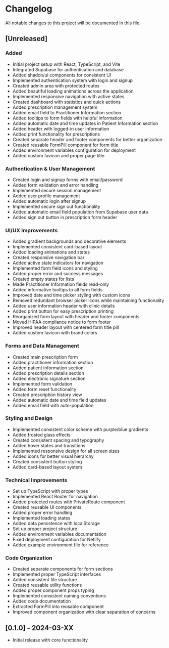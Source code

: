 # Changelog

All notable changes to this project will be documented in this file.

## [Unreleased]

### Added
- Initial project setup with React, TypeScript, and Vite
- Integrated Supabase for authentication and database
- Added shadcn/ui components for consistent UI
- Implemented authentication system with login and signup
- Created admin area with protected routes
- Added beautiful loading animations across the application
- Implemented responsive navigation with active states
- Created dashboard with statistics and quick actions
- Added prescription management system
- Added email field to Practitioner Information section
- Added tooltips to form fields with helpful information
- Added automatic date and time updates in Patient Information section
- Added header with logged-in user information
- Added print functionality for prescriptions
- Created separate header and footer components for better organization
- Created reusable FormPill component for form title
- Added environment variables configuration for deployment
- Added custom favicon and proper page title

### Authentication & User Management
- Created login and signup forms with email/password
- Added form validation and error handling
- Implemented secure session management
- Added user profile management
- Added automatic login after signup
- Implemented secure sign out functionality
- Added automatic email field population from Supabase user data
- Added sign out button in prescription form header

### UI/UX Improvements
- Added gradient backgrounds and decorative elements
- Implemented consistent card-based layout
- Added loading animations and states
- Created responsive navigation bar
- Added active state indicators for navigation
- Implemented form field icons and styling
- Added proper error and success messages
- Created empty states for lists
- Made Practitioner Information fields read-only
- Added informative tooltips to all form fields
- Improved date and time picker styling with custom icons
- Removed redundant browser picker icons while maintaining functionality
- Added user information header with clinic details
- Added print button for easy prescription printing
- Reorganized form layout with header and footer components
- Moved HIPAA compliance notice to form footer
- Improved header layout with centered form title pill
- Added custom favicon with brand colors

### Forms and Data Management
- Created main prescription form
- Added practitioner information section
- Added patient information section
- Added prescription details section
- Added electronic signature section
- Implemented form validation
- Added form reset functionality
- Created prescription history view
- Added automatic date and time field updates
- Added email field with auto-population

### Styling and Design
- Implemented consistent color scheme with purple/blue gradients
- Added frosted glass effects
- Created consistent spacing and typography
- Added hover states and transitions
- Implemented responsive design for all screen sizes
- Added icons for better visual hierarchy
- Created consistent button styling
- Added card-based layout system

### Technical Improvements
- Set up TypeScript with proper types
- Implemented React Router for navigation
- Added protected routes with PrivateRoute component
- Created reusable UI components
- Added proper error handling
- Implemented loading states
- Added data persistence with localStorage
- Set up proper project structure
- Added environment variables documentation
- Fixed deployment configuration for Netlify
- Added example environment file for reference

### Code Organization
- Created separate components for form sections
- Implemented proper TypeScript interfaces
- Added consistent file structure
- Created reusable utility functions
- Added proper component props typing
- Implemented consistent naming conventions
- Added code documentation
- Extracted FormPill into reusable component
- Improved component organization with clear separation of concerns

## [0.1.0] - 2024-03-XX
- Initial release with core functionality 